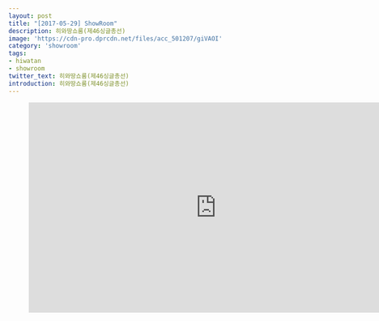 ```yaml
---
layout: post
title: "[2017-05-29] ShowRoom"
description: 히와땅쇼룸(제46싱글총선)
image: 'https://cdn-pro.dprcdn.net/files/acc_501207/giVAOI'
category: 'showroom'
tags:
- hiwatan
- showroom
twitter_text: 히와땅쇼룸(제46싱글총선)
introduction: 히와땅쇼룸(제46싱글총선)
---
```

<figure class="video_container">
<iframe width="740" height="416" src="https://serviceapi.nmv.naver.com/flash/convertIframeTag.nhn?vid=EC2A4AEFBB0FF24836BB264FEEF201E046B6&outKey=V124fcf0a5c23301b6582c28d5d3569133517af7c826613ea0d8bc28d5d3569133517" frameborder="no" scrolling="no" webkitallowfullscreen mozallowfullscreen allowfullscreen></iframe>
</figure>
